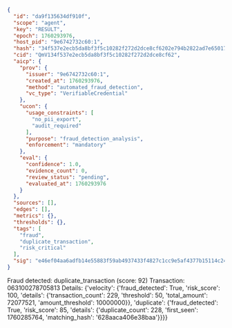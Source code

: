 ```json
{
  "id": "da9f135634df910f",
  "scope": "agent",
  "key": "RESULT",
  "epoch": 1760293976,
  "host_pid": "9e6742732c60:1",
  "hash": "34f537e2ecb5da8bf3f5c10282f272d2dce8cf6202e794b2822ad7e650170dc9",
  "cid": "QmV134f537e2ecb5da8bf3f5c10282f272d2dce8cf62",
  "aicp": {
    "prov": {
      "issuer": "9e6742732c60:1",
      "created_at": 1760293976,
      "method": "automated_fraud_detection",
      "vc_type": "VerifiableCredential"
    },
    "ucon": {
      "usage_constraints": [
        "no_pii_export",
        "audit_required"
      ],
      "purpose": "fraud_detection_analysis",
      "enforcement": "mandatory"
    },
    "eval": {
      "confidence": 1.0,
      "evidence_count": 0,
      "review_status": "pending",
      "evaluated_at": 1760293976
    }
  },
  "sources": [],
  "edges": [],
  "metrics": {},
  "thresholds": {},
  "tags": [
    "fraud",
    "duplicate_transaction",
    "risk_critical"
  ],
  "sig": "e46ef04aa6adfb14e55883f59ab4937433f4827c1cc9e5af4377b15114c24583"
}
```

Fraud detected: duplicate_transaction (score: 92)
Transaction: 063100278705813
Details: {'velocity': {'fraud_detected': True, 'risk_score': 100, 'details': {'transaction_count': 229, 'threshold': 50, 'total_amount': 72077521, 'amount_threshold': 10000000}}, 'duplicate': {'fraud_detected': True, 'risk_score': 85, 'details': {'duplicate_count': 228, 'first_seen': 1760285764, 'matching_hash': '628aaca406e38baa'}}}}